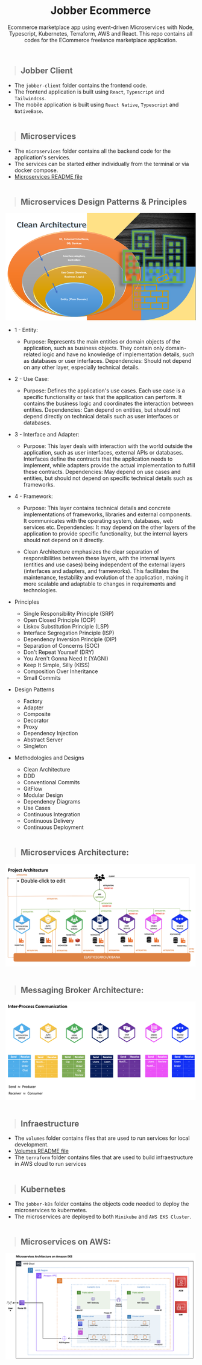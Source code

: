 <h1 align="center">Jobber Ecommerce</h1>

<p align="center">Ecommerce marketplace app using event-driven Microservices with Node, Typescript, Kubernetes, Terraform, AWS and React. 
This repo contains all codes for the ECommerce freelance marketplace application.</p>
<br />

> ## Jobber Client
* The `jobber-client` folder contains the frontend code.
* The frontend application is built using `React`, `Typescript` and `Tailwindcss`.
* The mobile application is built using `React Native`, `Typescript` and `NativeBase`.
<br /><br />

> ## Microservices
* The `microservices` folder contains all the backend code for the application's services.
* The services can be started either individually from the terminal or via docker compose.
* [Microservices README file](https://github.com/vynnydev/jobberapp-microservices/blob/main/microservices/README.md)
<br /><br />

> ## Microservices Design Patterns & Principles

![alt text](./infraestructure/images/clean-dependency-inversion.png "Clean Architecture in Microservices")

* 1 - Entity:  

    * Purpose: Represents the main entities or domain objects of the application, such as business objects. They contain only domain-related logic and have no knowledge of implementation details, such as databases or user interfaces. 
    Dependencies: Should not depend on any other layer, especially technical details. 

* 2 - Use Case: 

    * Purpose: Defines the application's use cases. Each use case is a specific functionality or task that the application can perform. It contains the business logic and coordinates the interaction between entities. 
    Dependencies: Can depend on entities, but should not depend directly on technical details such as user interfaces or databases. 

* 3 - Interface and Adapter: 

    * Purpose: This layer deals with interaction with the world outside the application, such as user interfaces, external APIs or databases. Interfaces define the contracts that the application needs to implement, while adapters provide the actual implementation to fulfill these contracts. 
    Dependencies: May depend on use cases and entities, but should not depend on specific technical details such as frameworks. 

* 4 - Framework: 

    * Purpose: This layer contains technical details and concrete implementations of frameworks, libraries and external components. It communicates with the operating system, databases, web services etc. 
    Dependencies: It may depend on the other layers of the application to provide specific functionality, but the internal layers should not depend on it directly. 

    * Clean Architecture emphasizes the clear separation of responsibilities between these layers, with the internal layers (entities and use cases) being independent of the external layers (interfaces and adapters, and frameworks). This facilitates the maintenance, testability and evolution of the application, making it more scalable and adaptable to changes in requirements and technologies. 

* Principles

    * Single Responsibility Principle (SRP)
    * Open Closed Principle (OCP)
    * Liskov Substitution Principle (LSP)
    * Interface Segregation Principle (ISP)
    * Dependency Inversion Principle (DIP)
    * Separation of Concerns (SOC)
    * Don't Repeat Yourself (DRY)
    * You Aren't Gonna Need It (YAGNI)
    * Keep It Simple, Silly (KISS)
    * Composition Over Inheritance
    * Small Commits

* Design Patterns

    * Factory
    * Adapter
    * Composite
    * Decorator
    * Proxy
    * Dependency Injection
    * Abstract Server
    * Singleton

* Methodologies and Designs

    * Clean Architecture
    * DDD
    * Conventional Commits
    * GitFlow
    * Modular Design
    * Dependency Diagrams
    * Use Cases
    * Continuous Integration
    * Continuous Delivery
    * Continuous Deployment
<br /><br />

> ## Microservices Architecture:
![alt text](./infraestructure/images/project-architecture.png "Microservices on AWS")
<br /><br />

> ## Messaging Broker Architecture:
![alt text](./infraestructure/images/messaging-architecture.png "Messaging Broker Architecture")
<br /><br />

> ## Infraestructure
* The `volumes` folder contains files that are used to run services for local development.
* [Volumes README file](https://github.com/vynnydev/jobberapp-microservices/blob/main/infraestructure/volumes/README.md)
* The `terraform` folder contains files that are used to build infraestructure in AWS cloud to run services
<br /><br/>

> ## Kubernetes
* The `jobber-k8s` folder contains the objects code needed to deploy the microservices to kubernetes.
* The microservices are deployed to both `Minikube` and `AWS EKS Cluster`.
<br /><br/>

> ## Microservices on AWS:
![alt text](./infraestructure/images/aws-infra.png "Microservices on AWS")
